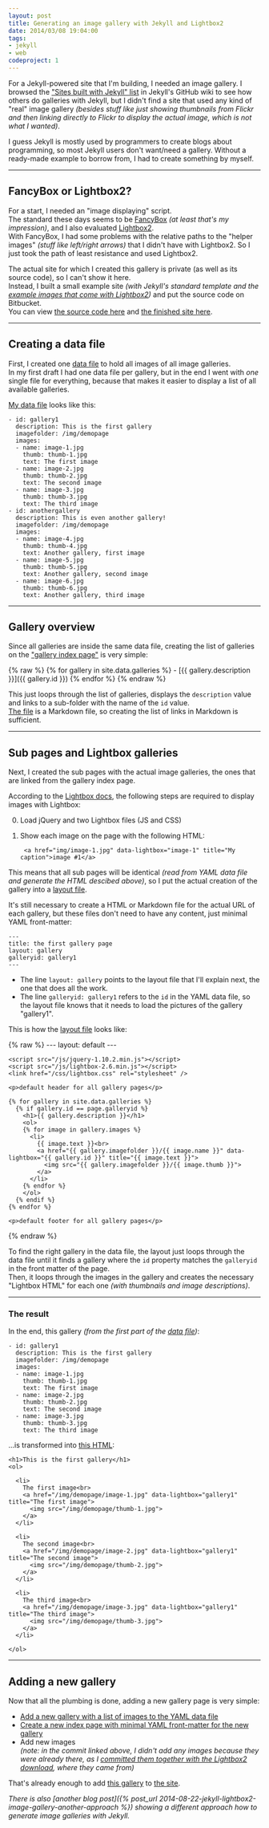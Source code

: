 ```yaml
---
layout: post
title: Generating an image gallery with Jekyll and Lightbox2
date: 2014/03/08 19:04:00
tags: 
- jekyll
- web
codeproject: 1
---
```


For a Jekyll-powered site that I'm building, I needed an image gallery. I browsed the ["Sites built with Jekyll" list](https://github.com/jekyll/jekyll/wiki/Sites) in Jekyll's GitHub wiki to see how others do galleries with Jekyll, but I didn't find a site that used any kind of "real" image gallery *(besides stuff like just showing thumbnails from Flickr and then linking directly to Flickr to display the actual image, which is not what I wanted)*.

I guess Jekyll is mostly used by programmers to create blogs about programming, so most Jekyll users don't want/need a gallery. Without a ready-made example to borrow from, I had to create something by myself.

---

## FancyBox or Lightbox2?

For a start, I needed an "image displaying" script.  
The standard these days seems to be [FancyBox](http://fancybox.net/) *(at least that's my impression)*, and I also evaluated [Lightbox2](http://lokeshdhakar.com/projects/lightbox2/).  
With FancyBox, I had some problems with the relative paths to the "helper images" *(stuff like left/right arrows)* that I didn't have with Lightbox2. So I just took the path of least resistance and used Lightbox2.

The actual site for which I created this gallery is private (as well as its source code), so I can't show it here.  
Instead, I built a small example site *(with Jekyll's standard template and the [example images that come with Lightbox2](http://lokeshdhakar.com/projects/lightbox2/#examples))* and put the source code on Bitbucket.  
You can view [the source code here](https://github.com/christianspecht/code-examples/tree/master/jekyll-gallery-example) and [the finished site here](http://jekyll-gallery-example.christianspecht.de/galleries/).

---

## Creating a data file

First, I created one [data file](http://jekyllrb.com/docs/datafiles/) to hold all images of all image galleries.  
In my first draft I had one data file per gallery, but in the end I went with *one* single file for everything, because that makes it easier to display a list of all available galleries.

[My data file](https://github.com/christianspecht/code-examples/blob/master/jekyll-gallery-example/_data/galleries.yml) looks like this:

	- id: gallery1
	  description: This is the first gallery
	  imagefolder: /img/demopage
	  images:
	  - name: image-1.jpg
	    thumb: thumb-1.jpg
	    text: The first image
	  - name: image-2.jpg
	    thumb: thumb-2.jpg
	    text: The second image
	  - name: image-3.jpg
	    thumb: thumb-3.jpg
	    text: The third image
	- id: anothergallery
	  description: This is even another gallery!
	  imagefolder: /img/demopage
	  images:
	  - name: image-4.jpg
	    thumb: thumb-4.jpg
	    text: Another gallery, first image
	  - name: image-5.jpg
	    thumb: thumb-5.jpg
	    text: Another gallery, second image
	  - name: image-6.jpg
	    thumb: thumb-6.jpg
	    text: Another gallery, third image

---

## Gallery overview

Since all galleries are inside the same data file, creating the list of galleries on the ["gallery index page"](http://jekyll-gallery-example.christianspecht.de/galleries/) is very simple:

{% raw %}
	{% for gallery in site.data.galleries %}
	- [{{ gallery.description }}]({{ gallery.id }})
	{% endfor %}
{% endraw %}

This just loops through the list of galleries, displays the `description` value and links to a sub-folder with the name of the `id` value.  
[The file](https://raw.githubusercontent.com/christianspecht/code-examples/master/jekyll-gallery-example/galleries/index.md) is a Markdown file, so creating the list of links in Markdown is sufficient.

---

## Sub pages and Lightbox galleries

Next, I created the sub pages with the actual image galleries, the ones that are linked from the gallery index page.

According to the [Lightbox docs](http://lokeshdhakar.com/projects/lightbox2/#how-to-use), the following steps are required to display images with Lightbox:

0. Load jQuery and two Lightbox files (JS and CSS)
0. Show each image on the page with the following HTML:

        <a href="img/image-1.jpg" data-lightbox="image-1" title="My caption">image #1</a>


This means that all sub pages will be identical *(read from YAML data file and generate the HTML descibed above)*, so I put the actual creation of the gallery into a [layout file](http://jekyllrb.com/docs/frontmatter/#predefined_global_variables).

It's still necessary to create a HTML or Markdown file for the actual URL of each gallery, but these files don't need to have any content, just minimal YAML front-matter:
	
	---
	title: the first gallery page
	layout: gallery
	galleryid: gallery1
	--- 

- The line `layout: gallery` points to the layout file that I'll explain next, the one that does all the work.
- The line `galleryid: gallery1` refers to the `id` in the YAML data file, so the layout file knows that it needs to load the pictures of the gallery "gallery1".

This is how the [layout file](https://github.com/christianspecht/code-examples/blob/master/jekyll-gallery-example/_layouts/gallery.html) looks like:

{% raw %}
	---
	layout: default
	---
		
	<script src="/js/jquery-1.10.2.min.js"></script>
	<script src="/js/lightbox-2.6.min.js"></script>
	<link href="/css/lightbox.css" rel="stylesheet" />
	
	<p>default header for all gallery pages</p>
	
	{% for gallery in site.data.galleries %}
	  {% if gallery.id == page.galleryid %}
	    <h1>{{ gallery.description }}</h1>
	    <ol>
	    {% for image in gallery.images %}
	      <li>
	        {{ image.text }}<br>
	        <a href="{{ gallery.imagefolder }}/{{ image.name }}" data-lightbox="{{ gallery.id }}" title="{{ image.text }}">
              <img src="{{ gallery.imagefolder }}/{{ image.thumb }}">
            </a>
	      </li>
	    {% endfor %}
	    </ol>
	  {% endif %}
	{% endfor %}
	
	<p>default footer for all gallery pages</p>
{% endraw %}

To find the right gallery in the data file, the layout just loops through the data file until it finds a gallery where the `id` property matches the `galleryid` in the front matter of the page.  
Then, it loops through the images in the gallery and creates the necessary "Lightbox HTML" for each one *(with thumbnails and image descriptions)*.

---

### The result

In the end, this gallery *(from the first part of the [data file](https://github.com/christianspecht/code-examples/blob/master/jekyll-gallery-example/_data/galleries.yml))*:

	- id: gallery1
	  description: This is the first gallery
	  imagefolder: /img/demopage
	  images:
	  - name: image-1.jpg
	    thumb: thumb-1.jpg
	    text: The first image
	  - name: image-2.jpg
	    thumb: thumb-2.jpg
	    text: The second image
	  - name: image-3.jpg
	    thumb: thumb-3.jpg
	    text: The third image

...is transformed into [this HTML](http://jekyll-gallery-example.christianspecht.de/galleries/gallery1/):

    <h1>This is the first gallery</h1>
    <ol>
    
      <li>
        The first image<br>
        <a href="/img/demopage/image-1.jpg" data-lightbox="gallery1" title="The first image">
          <img src="/img/demopage/thumb-1.jpg">
        </a>
      </li>
    
      <li>
        The second image<br>
        <a href="/img/demopage/image-2.jpg" data-lightbox="gallery1" title="The second image">
          <img src="/img/demopage/thumb-2.jpg">
        </a>
      </li>
    
      <li>
        The third image<br>
        <a href="/img/demopage/image-3.jpg" data-lightbox="gallery1" title="The third image">
          <img src="/img/demopage/thumb-3.jpg">
        </a>
      </li>
    
    </ol>

---

## Adding a new gallery

Now that all the plumbing is done, adding a new gallery page is very simple:

- [Add a new gallery with a list of images to the YAML data file](https://github.com/christianspecht/code-examples/commit/3f1c3e391aa020e25074e0fba26e252d77d42372#diff-dd1ef69ddaa136c1c3248bce618e1bb2)
- [Create a new index page with minimal YAML front-matter for the new gallery](https://github.com/christianspecht/code-examples/blob/master/jekyll-gallery-example/galleries/anothergallery/index.html)
- Add new images  
  *(note: in the commit linked above, I didn't add any images because they were already there, as I [committed them together with the Lightbox2 download](https://github.com/christianspecht/code-examples/commit/812f4e2bc6138aa82a0a1b1c27402427d1b5540c), where they came from)*

That's already enough to add [this gallery](http://jekyll-gallery-example.christianspecht.de/galleries/anothergallery/) to [the site](http://jekyll-gallery-example.christianspecht.de/).

*There is also [another blog post]({% post_url 2014-08-22-jekyll-lightbox2-image-gallery-another-approach %}) showing a different approach how to generate image galleries with Jekyll.*


